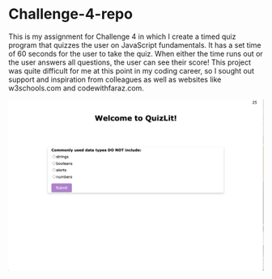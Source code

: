 # Challenge-4-repo
This is my assignment for Challenge 4 in which I create a timed quiz program that quizzes the user on JavaScript fundamentals. It has a set time  of 60 seconds for the user to take the quiz. When either the time runs out or the user answers all questions, the user can see their score! This project was quite difficult for me at this point in my coding career, so I sought out support and inspiration from colleagues as well as websites like w3schools.com and codewithfaraz.com.

![Screenshot of application.](image.png)